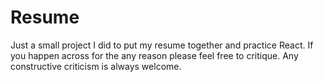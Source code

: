 # Resume

Just a small project I did to put my resume together and practice React. If you happen across for the any reason please feel free to critique. Any constructive criticism is always welcome.
